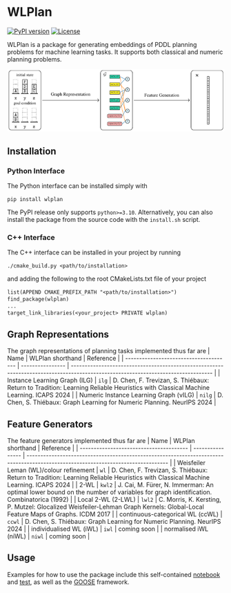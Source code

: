 WLPlan
======

[![PyPI version](https://badge.fury.io/py/wlplan.svg)](https://pypi.org/project/wlplan/)
[![License](https://img.shields.io/pypi/l/wlplan)](LICENSE)

WLPlan is a package for generating embeddings of PDDL planning problems for machine learning tasks. It supports both classical and numeric planning problems.

<p align="center">
    <img src="image.png" alt="WLPlan" title="WLPlan"/>
</p>

## Installation
### Python Interface
The Python interface can be installed simply with

    pip install wlplan

The PyPI release only supports `python>=3.10`. Alternatively, you can also install the package from the source code with the `install.sh` script.

### C++ Interface
The C++ interface can be installed in your project by running

    ./cmake_build.py <path/to/installation>

and adding the following to the root CMakeLists.txt file of your project

    list(APPEND CMAKE_PREFIX_PATH "<path/to/installation>")
    find_package(wlplan)
    ...
    target_link_libraries(<your_project> PRIVATE wlplan)

## Graph Representations
The graph representations of planning tasks implemented thus far are 
| Name                                   | WLPlan shorthand | Reference                                                                                                                         |
| -------------------------------------- | ---------------- | --------------------------------------------------------------------------------------------------------------------------------- |
| Instance Learning Graph (ILG)          | `ilg`            | D. Chen, F. Trevizan, S. Thiébaux:  Return to Tradition: Learning Reliable Heuristics with Classical Machine Learning. ICAPS 2024 |
| Numeric Instance Learning Graph (νILG) | `nilg`           | D. Chen, S. Thiébaux:  Graph Learning for Numeric Planning. NeurIPS 2024                                                          |

## Feature Generators
The feature generators implemented thus far are
| Name                                    | WLPlan shorthand | Reference                                                                                                                         |
| --------------------------------------- | ---------------- | --------------------------------------------------------------------------------------------------------------------------------- |
| Weisfeiler Leman (WL)/colour refinement | `wl`             | D. Chen, F. Trevizan, S. Thiébaux:  Return to Tradition: Learning Reliable Heuristics with Classical Machine Learning. ICAPS 2024 |
| 2-WL                                    | `kwl2`           | J. Cai, M. Fürer, N. Immerman: An optimal lower bound on the number of variables for graph identification. Combinatorica (1992)   |
| Local 2-WL (2-LWL)                      | `lwl2`           | C. Morris, K. Kersting, P. Mutzel: Glocalized Weisfeiler-Lehman Graph Kernels: Global-Local Feature Maps of Graphs. ICDM 2017     |
| continuous-categorical WL (ccWL)        | `ccwl`           | D. Chen, S. Thiébaux:  Graph Learning for Numeric Planning. NeurIPS 2024                                                          |
| individualised WL (iWL)                 | `iwl`            | coming soon                                                                                                                       |
| normalised iWL (niWL)                   | `niwl`           | coming soon                                                                                                                       |

## Usage
Examples for how to use the package include this self-contained [notebook](docs/examples/blocksworld.ipynb) and [test](tests/test_train_eval_blocks.py), as well as the [GOOSE](https://github.com/DillonZChen/goose) framework.
